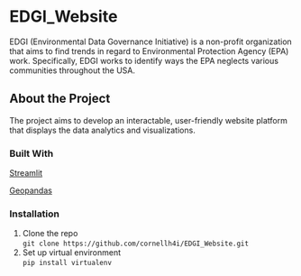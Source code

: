 # EDGI_Website
EDGI (Environmental Data Governance Initiative) is a non-profit organization that aims to find trends in regard to Environmental Protection Agency (EPA) work. Specifically, EDGI works to identify ways the EPA neglects various communities throughout the USA.
## About the Project 
The project aims to develop an interactable, user-friendly website platform that displays the data analytics and visualizations. 
### Built With 
[Streamlit](https://streamlit.io/)

[Geopandas](https://geopandas.org/en/stable/docs.html)

### Installation 
1. Clone the repo <br/> `git clone https://github.com/cornellh4i/EDGI_Website.git`
2. Set up virtual environment <br/> `pip install virtualenv` 
